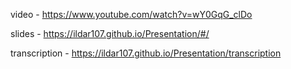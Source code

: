 video - https://www.youtube.com/watch?v=wY0GqG_clDo

slides - https://ildar107.github.io/Presentation/#/

transcription - https://ildar107.github.io/Presentation/transcription
